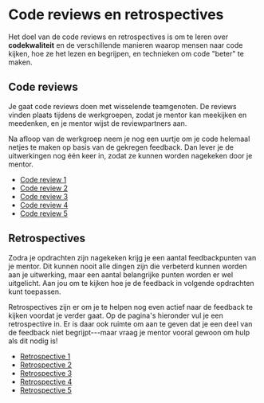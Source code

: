 # Code reviews en retrospectives

Het doel van de code reviews en retrospectives is om te leren over **codekwaliteit** en de verschillende manieren waarop mensen naar code kijken, hoe ze het lezen en begrijpen, en technieken om code "beter" te maken.

## Code reviews

Je gaat code reviews doen met wisselende teamgenoten. De reviews vinden plaats tijdens de werkgroepen, zodat je mentor kan meekijken en meedenken, en je mentor wijst de reviewpartners aan.

Na afloop van de werkgroep neem je nog een uurtje om je code helemaal netjes te maken op basis van de gekregen feedback. Dan lever je de uitwerkingen nog één keer in, zodat ze kunnen worden nagekeken door je mentor.

- [Code review 1](/modules/review-1)
- [Code review 2](/modules/review-2)
- [Code review 3](/modules/review-3)
- [Code review 4](/modules/review-4)
- [Code review 5](/modules/review-5)

## Retrospectives

Zodra je opdrachten zijn nagekeken krijg je een aantal feedbackpunten van je mentor. Dit kunnen nooit alle dingen zijn die verbeterd kunnen worden aan je uitwerking, maar een aantal belangrijke punten worden er wel uitgelicht. Aan jou om te kijken hoe je de feedback in volgende opdrachten kunt toepassen.

Retrospectives zijn er om je te helpen nog even actief naar de feedback te kijken voordat je verder gaat. Op de pagina's hieronder vul je een retrospective in. Er is daar ook ruimte om aan te geven dat je een deel van de feedback niet begrijpt---maar vraag je mentor vooral gewoon om hulp als dit nodig is!

- [Retrospective 1](/modules/retrospective-1)
- [Retrospective 2](/modules/retrospective-2)
- [Retrospective 3](/modules/retrospective-3)
- [Retrospective 4](/modules/retrospective-4)
- [Retrospective 5](/modules/retrospective-5)
